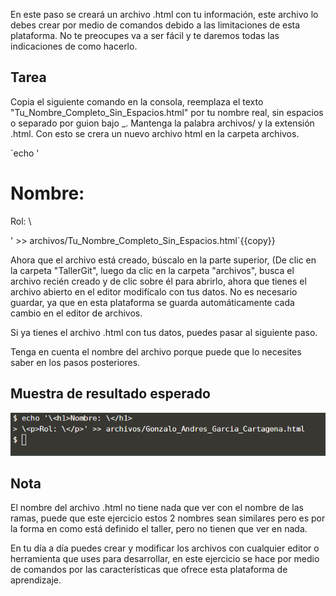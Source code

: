 En este paso se creará un archivo .html con tu información, este archivo lo debes crear por medio de comandos debido a las limitaciones de esta plataforma. No te preocupes va a ser fácil y te daremos todas las indicaciones de como hacerlo.

## Tarea

Copia el siguiente comando en la consola, reemplaza el texto "Tu_Nombre_Completo_Sin\_Espacios.html" por tu nombre real, sin espacios o separado por guion bajo _. Mantenga la palabra archivos/ y la extensión .html. Con esto se crera un nuevo archivo html en la carpeta archivos.

`echo '<h1>Nombre: </h1>
<p>Rol: \</p>' >> archivos/Tu_Nombre_Completo_Sin_Espacios.html`{{copy}}

Ahora que el archivo está creado, búscalo en la parte superior, (De clic en la carpeta "TallerGit", luego da clic en la carpeta "archivos", busca el archivo recién creado y de clic sobre él para abrirlo, ahora que tienes el archivo abierto en el editor modifícalo con tus datos. No es necesario guardar, ya que en esta plataforma se guarda automáticamente cada cambio en el editor de archivos.

Si ya tienes el archivo .html con tus datos, puedes pasar al siguiente paso.

Tenga en cuenta el nombre del archivo porque puede que lo necesites saber en los pasos posteriores.

## Muestra de resultado esperado

![Resultado esperado](./assets/6.png)

## Nota

El nombre del archivo .html no tiene nada que ver con el nombre de las ramas, puede que este ejercicio estos 2 nombres sean similares pero es por la forma en como está definido el taller, pero no tienen que ver en nada.

En tu día a día puedes crear y modificar los archivos con cualquier editor o herramienta que uses para desarrollar, en este ejercicio se hace por medio de comandos por las características que ofrece esta plataforma de aprendizaje.
